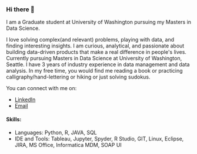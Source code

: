 ### Hi there 👋

<!--
**anuhyabs/anuhyabs** is a ✨ _special_ ✨ repository because its `README.md` (this file) appears on your GitHub profile.

Here are some ideas to get you started:

- 🔭 I’m currently working on ...
- 🌱 I’m currently learning ...
- 👯 I’m looking to collaborate on ...
- 🤔 I’m looking for help with ...
- 💬 Ask me about ...
- 📫 How to reach me: ...
- 😄 Pronouns: ...
- ⚡ Fun fact: ...
-->
I am a Graduate student at University of Washington pursuing my Masters in Data Science.

I love solving complex(and relevant) problems, playing with data, and finding interesting insights. I am curious, analytical, and passionate about building data-driven products that make a real difference in people's lives. Currently pursuing Masters in Data Science at University of Washington, Seattle. I have 3 years of industry experience in data management and data analysis. In my free time, you would find me reading a book or practicing calligraphy/hand-lettering or hiking or just solving sudokus.

You can connect with me on:
- [LinkedIn](https://www.linkedin.com/in/anuhyabs/)
- [Email](anuhyabs@gmail.com)

#### Skills:
- Languages: Python, R, JAVA, SQL
- IDE and Tools: Tableau, Jupyter, Spyder, R Studio, GIT, Linux, Eclipse, JIRA, MS Office, Informatica MDM, SOAP UI
